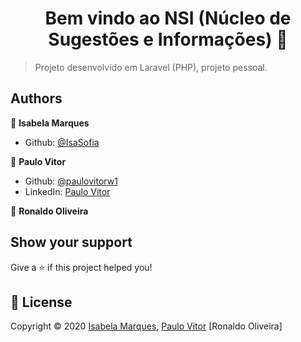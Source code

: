 <h1 align="center">Bem vindo ao NSI (Núcleo de Sugestões e Informações) 👋</h1>

> Projeto desenvolvido em Laravel (PHP), projeto pessoal.

## Authors

 👤 **Isabela Marques**
* Github: [@IsaSofia](https://github.com/IsaSofia)

 👤 **Paulo Vitor**
* Github: [@paulovitorw1](https://github.com/paulovitorw1)
* LinkedIn: [Paulo Vitor](https://www.linkedin.com/in/paulo-vitor-a81baa113/)

 👤 **Ronaldo Oliveira**

## Show your support

Give a ⭐️ if this project helped you!

## 📝 License
Copyright © 2020 [Isabela Marques](https://github.com/IsaSofia), [Paulo Vitor](https://www.linkedin.com/in/paulo-vitor-a81baa113/) [Ronaldo Oliveira]

